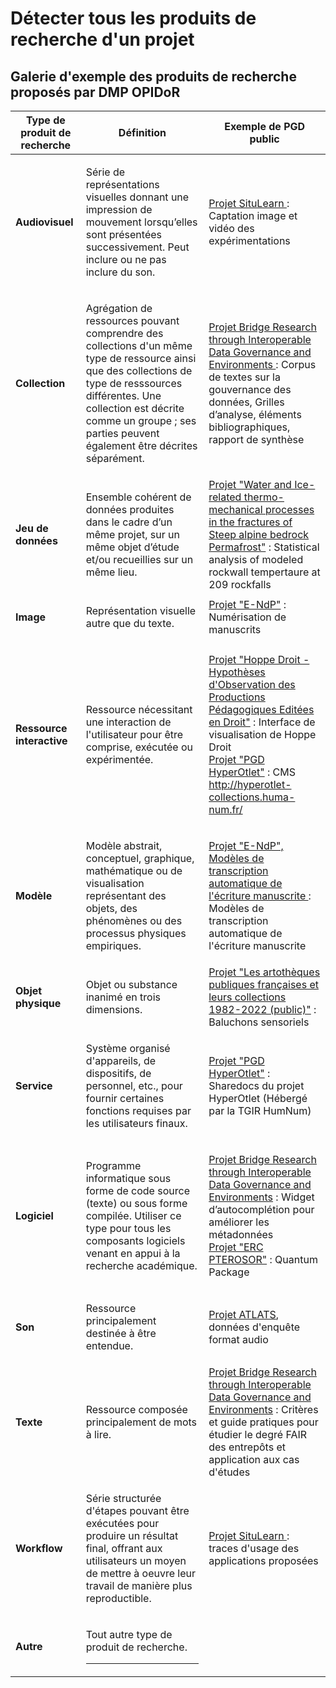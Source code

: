 # Détecter tous les produits de recherche d'un projet

## Galerie d'exemple des produits de recherche proposés par DMP OPIDoR

| Type de produit de recherche                      | Définition                                                                                                                                                                                                                                                            | Exemple de PGD public                                                                                                                                                                                                                                                                                                                            |
| ------------------------------------------------- | --------------------------------------------------------------------------------------------------------------------------------------------------------------------------------------------------------------------------------------------------------------------- | ------------------------------------------------------------------------------------------------------------------------------------------------------------------------------------------------------------------------------------------------------------------------------------------------------------------------------------------------ |
| **Audiovisuel**                                   | <p>Série de représentations visuelles donnant une impression de mouvement lorsqu’elles sont présentées successivement. Peut inclure ou ne pas inclure du son.<br></p>                                                                                                 | [Projet SituLearn ](https://dmp.opidor.fr/plans/9357/export.pdf): Captation image et vidéo des expérimentations                                                                                                                                                                                                                                  |
| **Collection**                                    | <p>Agrégation de ressources pouvant comprendre des collections d'un même type de ressource ainsi que des collections de type de resssources différentes. Une collection est décrite comme un groupe ; ses parties peuvent également être décrites séparément.<br></p> | [Projet Bridge Research through Interoperable Data Governance and Environments ](https://dmp.opidor.fr/plans/5954/export.pdf): Corpus de textes sur la gouvernance des données, Grilles d’analyse, éléments bibliographiques, rapport de synthèse                                                                                                |
| <p><strong>Jeu de données</strong><br></p>        | Ensemble cohérent de données produites dans le cadre d’un même projet, sur un même objet d’étude et/ou recueillies sur un même lieu.                                                                                                                                  | [Projet "Water and Ice-related thermo-mechanical processes in the fractures of Steep alpine bedrock Permafrost"](https://dmp.opidor.fr/plans/7067/export.pdf) : Statistical analysis of modeled rockwall tempertaure at 209 rockfalls                                                                                                            |
| **Image**                                         | <p>Représentation visuelle autre que du texte.<br></p>                                                                                                                                                                                                                | [Projet "E-NdP"](https://dmp.opidor.fr/plans/10339/export.pdf) : Numérisation de manuscrits                                                                                                                                                                                                                                                      |
| <p><strong>Ressource interactive</strong><br></p> | <p>Ressource nécessitant une interaction de l'utilisateur pour être comprise, exécutée ou expérimentée.<br></p>                                                                                                                                                       | <p><a href="https://dmp.opidor.fr/plans/3827/export.pdf">Projet "Hoppe Droit - Hypothèses d'Observation des Productions Pédagogiques Editées en Droit"</a> : Interface de visualisation de Hoppe Droit<br><a href="https://dmp.opidor.fr/plans/4205/export.pdf">Projet "PGD HyperOtlet"</a> : CMS http://hyperotlet-collections.huma-num.fr/</p> |
| **Modèle**                                        | <p>Modèle abstrait, conceptuel, graphique, mathématique ou de visualisation représentant des objets, des phénomènes ou des processus physiques empiriques.<br></p>                                                                                                    | [Projet "E-NdP", Modèles de transcription automatique de l'écriture manuscrite ](https://dmp.opidor.fr/plans/10339/export.pdf): Modèles de transcription automatique de l'écriture manuscrite                                                                                                                                                    |
| <p><strong>Objet physique</strong><br></p>        | <p>Objet ou substance inanimé en trois dimensions.<br></p>                                                                                                                                                                                                            | [Projet "Les artothèques publiques françaises et leurs collections 1982-2022 (public)"](https://dmp.opidor.fr/plans/13446/export.pdf) : Baluchons sensoriels                                                                                                                                                                                     |
| **Service**                                       | <p>Système organisé d'appareils, de dispositifs, de personnel, etc., pour fournir certaines fonctions requises par les utilisateurs finaux.<br></p>                                                                                                                   | [Projet "PGD HyperOtlet"](https://dmp.opidor.fr/plans/4205/export.pdf) : Sharedocs du projet HyperOtlet (Hébergé par la TGIR HumNum)                                                                                                                                                                                                             |
| **Logiciel**                                      | <p>Programme informatique sous forme de code source (texte) ou sous forme compilée. Utiliser ce type pour tous les composants logiciels venant en appui à la recherche académique.<br></p>                                                                            | <p><a href="https://dmp.opidor.fr/plans/5954/export.pdf">Projet Bridge Research through Interoperable Data Governance and Environments</a> : Widget d’autocomplétion pour améliorer les métadonnées<br><a href="https://dmp.opidor.fr/plans/6397/export.pdf">Projet "ERC PTEROSOR"</a> : Quantum Package</p>                                     |
| **Son**                                           | <p>Ressource principalement destinée à être entendue.<br></p>                                                                                                                                                                                                         | [Projet ATLATS](https://dmp.opidor.fr/plans/3354/export.pdf), données d'enquête format audio                                                                                                                                                                                                                                                     |
| <p><strong>Texte</strong><br></p>                 | <p>Ressource composée principalement de mots à lire.<br></p>                                                                                                                                                                                                          | [Projet Bridge Research through Interoperable Data Governance and Environments](https://dmp.opidor.fr/plans/5954/export.pdf) : Critères et guide pratiques pour étudier le degré FAIR des entrepôts et application aux cas d'études                                                                                                              |
| **Workflow**                                      | <p>Série structurée d'étapes pouvant être exécutées pour produire un résultat final, offrant aux utilisateurs un moyen de mettre à oeuvre leur travail de manière plus reproductible.<br></p>                                                                         | [Projet SituLearn ](https://dmp.opidor.fr/plans/9357/export.pdf): traces d'usage des applications proposées                                                                                                                                                                                                                                      |
| <p><strong>Autre</strong><br></p>                 | <p>Tout autre type de produit de recherche.</p><hr>                                                                                                                                                                                                                   |                                                                                                                                                                                                                                                                                                                                                  |

